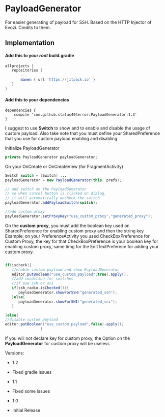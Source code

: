# PayloadGenerator

For easier generating of payload for SSH. Based on the HTTP Injector of Evozi. Credits to them.

## Implementation

#### Add this to your _root_ build.gradle

``` gradle
allprojects { 		
   repositories {
       ... 			
       maven { url 'https://jitpack.io' }
   } 	
}

```

#### Add this to your dependencies
```
dependencies { 	 
    compile 'com.github.status404error:PayloadGenerator:1.3' 	
}
```

I suggest to use **Switch** to show and to enable and disable the usage of custom payload.
Also take note that you must define your SharedPreference that you use for custom payload enabling and disabling 

Initialize PayloadGenerator

```java
private PayloadGenerator payloadGenerator;
```

On your OnCreate or OnCreateView (for FragmentActivity)

```java
Switch switch = (Switch) ...
payloadGenerator = new PayloadGenerator(this, prefs);

// add switch on the PayloadGenerator
// so when cancel button is clicked on dialog,
// it will automatically uncheck the switch
payloadGenerator.addPayloadSwitch(switch);

//add custom proxy
payloadGenerator.setProxyKey("use_custom_proxy","generated_proxy");

```

On the **custom proxy**, you must add the boolean key used on SharedPreference for enabling custom proxy and then the string key
Example: on your PreferenceActivity you used CheckBoxPreference for Custom Proxy, the key for that CheckBoxPreference is your boolean key for enabling custom proxy, same timg for the EditTextPreferece for adding your custom proxy.


```java

if(ischeck){
   //enable custom payload and show PayloadGenerator
   editor.putBoolean("use_custom_payload",true).apply();
   //add condition for switches 
   //if use ssh or sni
   if(ssh_radio.isChecked()){
      payloadGenerator.showForSSH("generated_ssh");
   }else{
      payloadGenerator.showForSNI("generated_sni");
   }

}else{
//disable custom payload
editor.putBoolean("use_custom_payload",false).apply();
				}
```

If you will not declare key for custom proxy, the Option on the **PayloadGenerator** for custom proxy will be useless

Versions:

* 1.2
 - Fixed gradle issues


* 1.1
 - Fixed some issues


* 1.0
 - Initial Release
